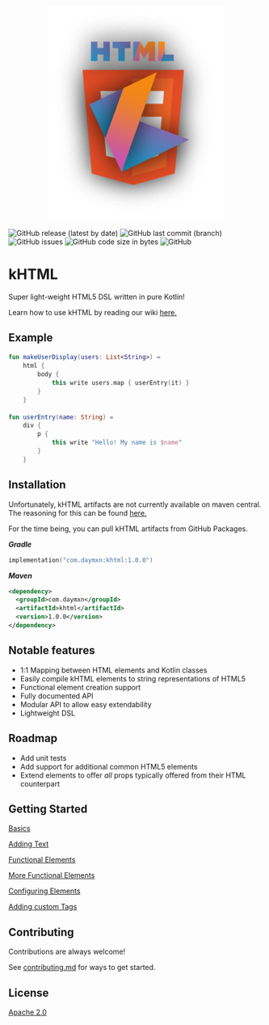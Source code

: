 <p align="center">
<img src="wiki/logo.svg" alt="kHTML logo" width="350"/>
</p>

![GitHub release (latest by date)](https://img.shields.io/github/v/release/daymxn/kHTML?style=flat-square)
![GitHub last commit (branch)](https://img.shields.io/github/last-commit/daymxn/kHTML/master?style=flat-square)
![GitHub issues](https://img.shields.io/github/issues/daymxn/kHTML?style=flat-square)
![GitHub code size in bytes](https://img.shields.io/github/languages/code-size/daymxn/kHTML?style=flat-square)
![GitHub](https://img.shields.io/github/license/daymxn/kHTML?style=flat-square)
# kHTML

Super light-weight HTML5 DSL written in pure Kotlin!

Learn how to use kHTML by reading our wiki [here.](https://daymxn.github.io/kHTML/en/overview/)

## Example

```kotlin
fun makeUserDisplay(users: List<String>) =
    html {
        body {
            this write users.map { userEntry(it) }
        }
    }

fun userEntry(name: String) =
    div {
        p {
            this write "Hello! My name is $name"
        }
    }
```

## Installation

Unfortunately, kHTML artifacts are not currently available on maven central. The reasoning for this can be found [here.](https://github.com/daymxn/kHTML/issues/1)

For the time being, you can pull kHTML artifacts from GitHub Packages.

**_Gradle_**
```kotlin
implementation("com.daymxn:khtml:1.0.0")
```

**_Maven_**
```xml
<dependency>
  <groupId>com.daymxn</groupId>
  <artifactId>khtml</artifactId>
  <version>1.0.0</version>
</dependency>
```

## Notable features

- 1:1 Mapping between HTML elements and Kotlin classes
- Easily compile kHTML elements to string representations of HTML5
- Functional element creation support
- Fully documented API
- Modular API to allow easy extendability
- Lightweight DSL

## Roadmap

- Add unit tests
- Add support for additional common HTML5 elements
- Extend elements to offer _all_ props typically offered from their HTML counterpart

## Getting Started

[Basics](https://daymxn.github.io/kHTML/en/getting%20started/basics/)

[Adding Text](https://daymxn.github.io/kHTML/en/getting%20started/text/)

[Functional Elements](https://daymxn.github.io/kHTML/en/getting%20started/functional-elements/)

[More Functional Elements](https://daymxn.github.io/kHTML/en/getting%20started/functional-elements-again/)

[Configuring Elements](https://daymxn.github.io/kHTML/en/getting%20started/configuring-elements/)

[Adding custom Tags](https://daymxn.github.io/kHTML/en/getting%20started/adding-custom-tags/)

## Contributing

Contributions are always welcome!

See [contributing.md](/contributing.md) for ways to get started.


## License

[Apache 2.0](/LICENSE)
